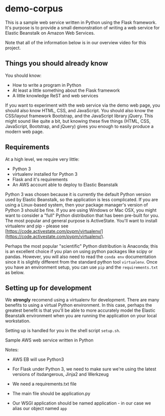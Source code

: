 demo-corpus
============================

This is a sample web service written in Python using the Flask framework. It's
purpose is to provide a small demonstration of writing a web service for Elastic
Beanstalk on Amazon Web Services.

Note that all of the information below is in our overview video for this project.

Things you should already know
-------------------------------

You should know:

 * How to write a program in Python
 * At least a little something about the Flask framework
 * A little knowledge ReST and web services

If you want to experiment with the web service via the demo web page, you should
also know HTML, CSS, and JavaScript. You should also know the CSS/layout framework
Bootstrap, and the JavaScript library jQuery. This might sound like quite a bit,
but knowing these five things (HTML, CSS, JavaScript, Bootstrap, and jQuery) gives
you enough to easily produce a modern web page.

Requirements
-------------------

At a high level, we require very little:

 * Python 3
 * virtualenv installed for Python 3
 * Flask and it's requirements
 * An AWS account able to deploy to Elastic Beanstalk

Python 3 was chosen because it is currently the default Python version used by
Elastic Beanstalk, so the application is less complicated. If you are using a
Linux-based system, then your package manager's version of Python 3 should be
fine. If you are using Windows or Mac OSX, you might want to consider a "full"
Python distribution that has been pre-built for you. The most popular and general
purpose is ActiveState. You'll want to install virtualenv and pip - please see
[https://code.activestate.com/pypm/virtualenv/](https://code.activestate.com/pypm/virtualenv/).

Perhaps the most popular "scientific" Python distribution is Anaconda; this is an
excellent choice if you plan on using python packages like scipy or pandas. However,
you will also need to read the `conda env` documentation since it is slightly
different from the standard python tool `virtualenv`. Once you have an environment
setup, you can use `pip` and the `requirements.txt` as below.

Setting up for development
------------------------------

We **strongly** recomend using a virtualenv for development. There are many benefits
to using a virtual Python environment. In this case, perhaps the greatest benefit
is that you'll be able to more accurately model the Elastic Beanstalk environment
when you are running the application on your local workstation.

Setting up is handled for you in the shell script `setup.sh`.


Sample AWS web service written in Python

Notes:

- AWS EB will use Python3

- For Flask under Python 3, we need to make sure we're using the latest
  versions of itsdangerous, Jinja2 and Werkzeug

- We need a requirements.txt file

- The main file should be application.py

- Our WSGI application should be named application - in our case we
  alias our object named `app`
